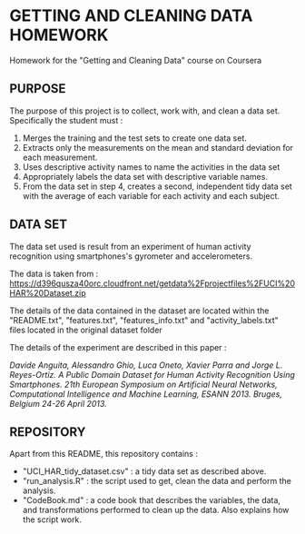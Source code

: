 # GETTING AND CLEANING DATA HOMEWORK
Homework for the "Getting and Cleaning Data" course on Coursera

## PURPOSE
The purpose of this project is to collect, work with, and clean a data set.
Specifically the student must :
1. Merges the training and the test sets to create one data set.
2. Extracts only the measurements on the mean and standard deviation for each measurement. 
3. Uses descriptive activity names to name the activities in the data set
4. Appropriately labels the data set with descriptive variable names. 
5. From the data set in step 4, creates a second, independent tidy data set with the average of each variable for each activity and each subject.

## DATA SET
The data set used is result from an experiment of human activity recognition 
using smartphones's gyrometer and accelerometers.

The data is taken from :
https://d396qusza40orc.cloudfront.net/getdata%2Fprojectfiles%2FUCI%20HAR%20Dataset.zip  

The details of the data contained in the dataset are located within the "README.txt", "features.txt", "features_info.txt" and "activity_labels.txt" files located in the original dataset folder

The details of the experiment are described in this paper :

*Davide Anguita, Alessandro Ghio, Luca Oneto, Xavier Parra and Jorge L. Reyes-Ortiz. A Public Domain Dataset for Human Activity Recognition Using Smartphones. 21th European Symposium on Artificial Neural Networks, Computational Intelligence and Machine Learning, ESANN 2013. Bruges, Belgium 24-26 April 2013.*

## REPOSITORY
Apart from this README, this repository contains :
- "UCI_HAR_tidy_dataset.csv" : a tidy data set as described above. 
- "run_analysis.R"           : the script used to get, clean the data and perform the analysis. 
- "CodeBook.md"              : a code book that describes the variables, the data, and transformations performed to clean up the data. Also explains how the script work.
